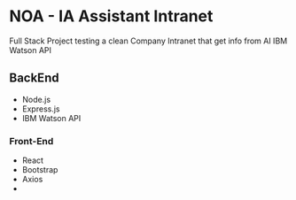 # NOA - IA Assistant Intranet   

Full Stack Project testing a clean Company Intranet that get info from AI IBM Watson API  

## BackEnd

* Node.js
* Express.js
* IBM Watson API

### Front-End

* React
* Bootstrap
* Axios
* 



